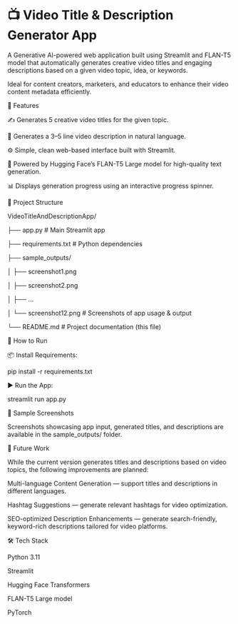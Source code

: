 # 📺 Video Title & Description Generator App

A Generative AI-powered web application built using Streamlit and FLAN-T5 model that automatically generates creative video titles and engaging descriptions based on a given video topic, idea, or keywords.

Ideal for content creators, marketers, and educators to enhance their video content metadata efficiently.

📌 Features

✍️ Generates 5 creative video titles for the given topic.

📝 Generates a 3–5 line video description in natural language.

⚙️ Simple, clean web-based interface built with Streamlit.

🚀 Powered by Hugging Face’s FLAN-T5 Large model for high-quality text generation.

📊 Displays generation progress using an interactive progress spinner.

📂 Project Structure

VideoTitleAndDescriptionApp/

├── app.py                 # Main Streamlit app

├── requirements.txt       # Python dependencies

├── sample_outputs/

│   ├── screenshot1.png

│   ├── screenshot2.png

│   ├── ...

│   └── screenshot12.png   # Screenshots of app usage & output

└── README.md              # Project documentation (this file)

🚀 How to Run

📦 Install Requirements:

pip install -r requirements.txt

▶️ Run the App:

streamlit run app.py

📸 Sample Screenshots

Screenshots showcasing app input, generated titles, and descriptions are available in the sample_outputs/ folder.

🌱 Future Work

While the current version generates titles and descriptions based on video topics, the following improvements are planned:

Multi-language Content Generation — support titles and descriptions in different languages.

Hashtag Suggestions — generate relevant hashtags for video optimization.

SEO-optimized Description Enhancements — generate search-friendly, keyword-rich descriptions tailored for video platforms.

🛠️ Tech Stack

Python 3.11

Streamlit

Hugging Face Transformers

FLAN-T5 Large model

PyTorch

